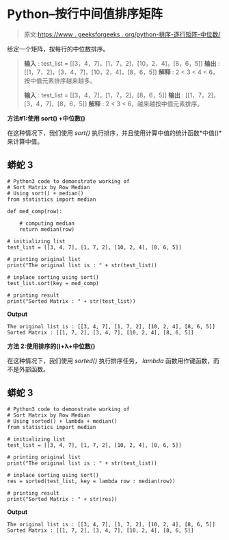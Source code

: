 # Python–按行中间值排序矩阵

> 原文:[https://www . geeksforgeeks . org/python-排序-逐行矩阵-中位数/](https://www.geeksforgeeks.org/python-sort-matrix-by-row-median/)

给定一个矩阵，按每行的中位数排序。

> **输入** : test_list = [[3，4，7]，[1，7，2]，[10，2，4]，[8，6，5]]
> **输出** : [[1，7，2]，[3，4，7]，[10，2，4]，[8，6，5]]
> **解释** : 2 < 3 < 4 < 6，按中值元素排序越来越多。
> 
> **输入** : test_list = [[3，4，7]，[1，7，2]，[8，6，5]]
> **输出** : [[1，7，2]，[3，4，7]，[8，6，5]]
> **解释** : 2 < 3 < 6，越来越按中值元素排序。

**方法#1:使用 sort() +中位数()**

在这种情况下，我们使用 *sort()* 执行排序，并且使用计算中值的统计函数*中值()*来计算中值。

## 蟒蛇 3

```
# Python3 code to demonstrate working of 
# Sort Matrix by Row Median
# Using sort() + median()
from statistics import median

def med_comp(row):

    # computing median
    return median(row)

# initializing list
test_list = [[3, 4, 7], [1, 7, 2], [10, 2, 4], [8, 6, 5]]

# printing original list
print("The original list is : " + str(test_list))

# inplace sorting using sort()
test_list.sort(key = med_comp)

# printing result 
print("Sorted Matrix : " + str(test_list))
```

**Output**

```
The original list is : [[3, 4, 7], [1, 7, 2], [10, 2, 4], [8, 6, 5]]
Sorted Matrix : [[1, 7, 2], [3, 4, 7], [10, 2, 4], [8, 6, 5]]

```

**方法 2:使用排序的()+λ+中位数()**

在这种情况下，我们使用 *sorted()* 执行排序任务， *lambda* 函数用作键函数，而不是外部函数。

## 蟒蛇 3

```
# Python3 code to demonstrate working of 
# Sort Matrix by Row Median
# Using sorted() + lambda + median()
from statistics import median

# initializing list
test_list = [[3, 4, 7], [1, 7, 2], [10, 2, 4], [8, 6, 5]]

# printing original list
print("The original list is : " + str(test_list))

# inplace sorting using sort()
res = sorted(test_list, key = lambda row : median(row))

# printing result 
print("Sorted Matrix : " + str(res))
```

**Output**

```
The original list is : [[3, 4, 7], [1, 7, 2], [10, 2, 4], [8, 6, 5]]
Sorted Matrix : [[1, 7, 2], [3, 4, 7], [10, 2, 4], [8, 6, 5]]

```